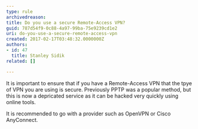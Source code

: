 ```yaml
---
type: rule
archivedreason: 
title: Do you use a secure Remote-Access VPN?
guid: 787d54f9-0c88-4a97-99ba-75e9239cd1e2
uri: do-you-use-a-secure-remote-access-vpn
created: 2017-02-17T03:48:32.0000000Z
authors:
- id: 47
  title: Stanley Sidik
related: []

---
```


It is important to ensure that if you have a Remote-Access VPN that the tpye of VPN you are using is secure. Previously PPTP was a popular method, but this is now a depricated service as it can be hacked very quickly using online tools.




It is recommended to go with a provider such as OpenVPN or Cisco AnyConnect.


<!--endintro-->
